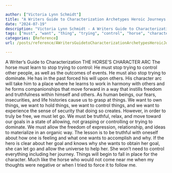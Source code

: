 ```yaml
---

author: ["Victoria Lynn Schmidt"]
title: "A Writers Guide to Characterization Archetypes Heroic Journeys and Other Elements of Dynamic Character Development - part0020_split_001.html"
date: "2024-07-19"
description: "Victoria Lynn Schmidt - A Writers Guide to Characterization Archetypes Heroic Journeys and Other Elements of Dynamic Character Development"
tags: ["must", "want", "thing", "trying", "control", "horse", "character", "stop", "others", "goal", "arc", "dominate", "place", "move", "way", "freedom", "let", "go", "truthful", "allow", "one", "writer", "guide", "characterization", "learn"]
categories: [Reference]
url: /posts/reference/AWritersGuidetoCharacterizationArchetypesHeroicJourneysandOtherElementsofDynamicCharacterDevelopment-part0020split001html

---
```



A Writer’s Guide to Characterization
THE HORSE’S CHARACTER ARC
The horse must learn to stop trying to control: He must stop trying to control other people, as well as the outcomes of events. He must also stop trying to dominate. He has in the past forced his will upon others. His character arc will take him to a place where he learns to work in harmony with others and he forms companionships that move forward in a way that instills freedom and truthfulness within himself and others.
As human beings, our fears, insecurities, and life histories cause us to grasp at things. We want to own things, we want to hold things, we want to control things, and we want to experience the sense of security that doing so creates.
However, in order to truly be free, we must let go. We must be truthful, relax, and move toward our goals in a state of allowing, not grasping or controlling or trying to dominate. We must allow the freedom of expression, relationship, and ideas to materialize in an organic way. The lesson is to be truthful with oneself about how one is feeling and what one wants to accomplish and why.
If the hero is clear about her goal and knows why she wants to obtain her goal, she can let go and allow the universe to help her. She won’t need to control everything including her journey. Things will begin to fall in place for the character. Much like the horse who would not come near me when my thoughts were negative or when I tried to force it to follow me.
